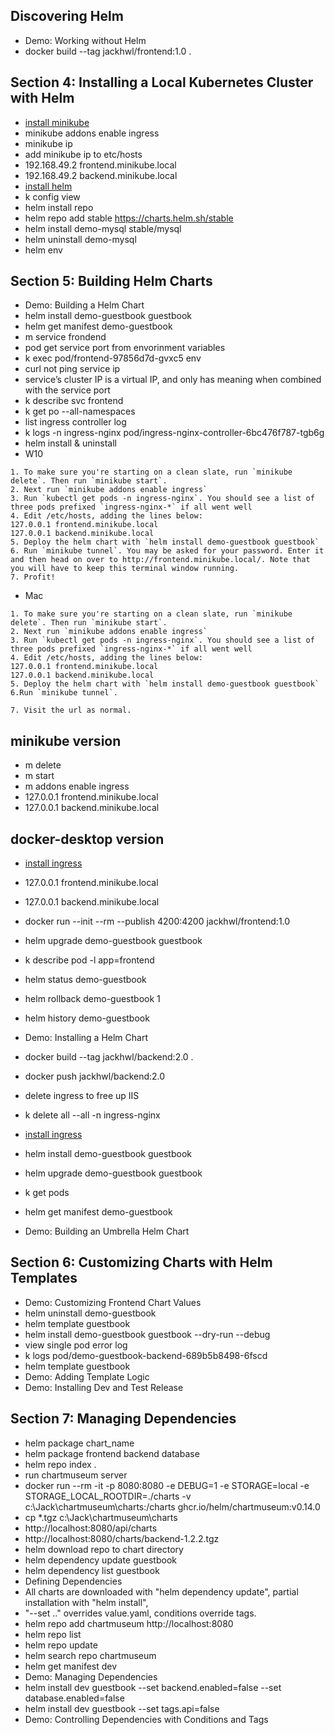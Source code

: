 ## Discovering Helm
* Demo: Working without Helm
* docker build --tag jackhwl/frontend:1.0 .
## Section 4: Installing a Local Kubernetes Cluster with Helm
* [install minikube](https://minikube.sigs.k8s.io/docs/start/)
* minikube addons enable ingress
* minikube ip
* add minikube ip to etc/hosts
* 192.168.49.2 frontend.minikube.local
* 192.168.49.2 backend.minikube.local
* [install helm](https://github.com/helm/helm/releases)
* k config view
* helm install repo
* helm repo add stable https://charts.helm.sh/stable
* helm install demo-mysql stable/mysql
* helm uninstall demo-mysql
* helm env
## Section 5: Building Helm Charts
* Demo: Building a Helm Chart
* helm install demo-guestbook guestbook
* helm get manifest demo-guestbook
* m service frondend
* pod get service port from envorinment variables
* k exec pod/frontend-97856d7d-gvxc5 env
* curl not ping service ip
* service’s cluster IP is a virtual IP, and only has meaning when combined with the service port
* k describe svc frontend
* k get po --all-namespaces
* list ingress controller log 
* k logs -n ingress-nginx pod/ingress-nginx-controller-6bc476f787-tgb6g
* helm install & uninstall
* W10
```
1. To make sure you're starting on a clean slate, run `minikube delete`. Then run `minikube start`.
2. Next run `minikube addons enable ingress`
3. Run `kubectl get pods -n ingress-nginx`. You should see a list of three pods prefixed `ingress-nginx-*` if all went well
4. Edit /etc/hosts, adding the lines below:
127.0.0.1 frontend.minikube.local
127.0.0.1 backend.minikube.local
5. Deploy the helm chart with `helm install demo-guestbook guestbook`
6. Run `minikube tunnel`. You may be asked for your password. Enter it and then head on over to http://frontend.minikube.local/. Note that you will have to keep this terminal window running.
7. Profit!
```
* Mac
```
1. To make sure you're starting on a clean slate, run `minikube delete`. Then run `minikube start`.
2. Next run `minikube addons enable ingress`
3. Run `kubectl get pods -n ingress-nginx`. You should see a list of three pods prefixed `ingress-nginx-*` if all went well
4. Edit /etc/hosts, adding the lines below:
127.0.0.1 frontend.minikube.local
127.0.0.1 backend.minikube.local
5. Deploy the helm chart with `helm install demo-guestbook guestbook`
6.Run `minikube tunnel`.

7. Visit the url as normal.
```
## minikube version
* m delete
* m start
* m addons enable ingress
* 127.0.0.1 frontend.minikube.local
* 127.0.0.1 backend.minikube.local
## docker-desktop version
* [install ingress](https://kubernetes.github.io/ingress-nginx/deploy/)
* 127.0.0.1 frontend.minikube.local
* 127.0.0.1 backend.minikube.local
* docker run --init --rm --publish 4200:4200 jackhwl/frontend:1.0

* helm upgrade demo-guestbook guestbook
* k describe pod -l app=frontend
* helm status demo-guestbook
* helm rollback demo-guestbook 1
* helm history demo-guestbook
* Demo: Installing a Helm Chart

* docker build --tag jackhwl/backend:2.0 .
* docker push jackhwl/backend:2.0

* delete ingress to free up IIS
* k delete all --all -n ingress-nginx
* [install ingress](https://kubernetes.github.io/ingress-nginx/deploy/)

* helm install demo-guestbook guestbook
* helm upgrade demo-guestbook guestbook
* k get pods
* helm get manifest demo-guestbook 
* Demo: Building an Umbrella Helm Chart

## Section 6: Customizing Charts with Helm Templates
* Demo: Customizing Frontend Chart Values
* helm uninstall demo-guestbook
* helm template guestbook
* helm install demo-guestbook guestbook --dry-run --debug
* view single pod error log
* k logs pod/demo-guestbook-backend-689b5b8498-6fscd
* helm template guestbook
* Demo: Adding Template Logic
* Demo: Installing Dev and Test Release

## Section 7: Managing Dependencies
* helm package chart_name
* helm package frontend backend database
* helm repo index .
* run chartmuseum server
* docker run --rm -it   -p 8080:8080   -e DEBUG=1   -e STORAGE=local   -e STORAGE_LOCAL_ROOTDIR=./charts   -v c:\Jack\chartmuseum\charts:/charts   ghcr.io/helm/chartmuseum:v0.14.0
* cp *.tgz c:\Jack\chartmuseum\charts
* http://localhost:8080/api/charts
* http://localhost:8080/charts/backend-1.2.2.tgz
* helm download repo to chart directory
* helm dependency update guestbook
* helm dependency list guestbook
* Defining Dependencies
* All charts are downloaded with "helm dependency update", partial installation with "helm install",
* "--set .." overrides value.yaml, conditions override tags.
* helm repo add chartmuseum http://localhost:8080
* helm repo list
* helm repo update
* helm search repo chartmuseum
* helm get manifest dev
* Demo: Managing Dependencies
* helm install dev guestbook --set backend.enabled=false --set database.enabled=false
* helm install dev guestbook --set tags.api=false
* Demo: Controlling Dependencies with Conditions and Tags